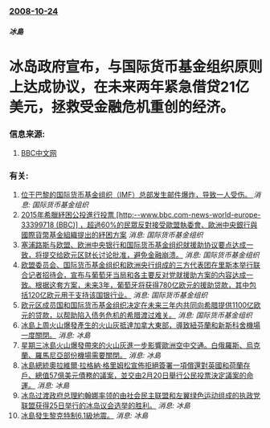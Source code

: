 ### [2008-10-24](/news/2008/10/24/index.md)

##### 冰島
# 冰岛政府宣布，与国际货币基金组织原则上达成协议，在未来两年紧急借贷21亿美元，拯救受金融危机重创的经济。




### 信息来源:

1. [BBC中文网](http://news.bbc.co.uk/chinese/simp/hi/newsid_7690000/newsid_7690000/7690017.stm)

### 有关:

1. [位于巴黎的国际货币基金组织（IMF）总部发生邮件爆炸，导致一人受伤。 ](/zh/news/2017/03/16/位于巴黎的国际货币基金组织-IMF-总部发生邮件爆炸-导致一人受伤.md) _消息: 国际货币基金组织_
2. [2015年希臘紓困公投進行投票 [http:--www.bbc.com-news-world-europe-33399718 (BBC)] ，超過60%的民眾反對接受歐盟執委會、歐洲中央銀行與國際貨幣基金組織提出的紓困方案](/zh/news/2015/07/5/2015年希臘紓困公投進行投票-http-wwwbbccom-news-world-europe-333997.md) _消息: 国际货币基金组织_
3. [ 塞浦路斯与欧盟、欧洲中央银行和国际货币基金组织就援助协议要点达成一致，将提交给欧元区财长讨论批准，避免金融崩溃。](/zh/news/2013/03/25/塞浦路斯与欧盟-欧洲中央银行和国际货币基金组织就援助协议要点达成一致-将提交给欧元区财长讨论批准-避免金融崩溃.md) _消息: 国际货币基金组织_
4. [欧盟委员会、国际货币基金组织和欧洲央行组成的三方代表团在里斯本举行联合记者招待会，宣布与葡萄牙当局和各主要反对党就援助方案的内容达成一致。根据这套方案，未来3年，葡萄牙将获得780亿欧元的援助贷款，其中包括120亿欧元用于支持该国银行业。](/zh/news/2011/05/5/欧盟委员会-国际货币基金组织和欧洲央行组成的三方代表团在里斯本举行联合记者招待会-宣布与葡萄牙当局和各主要反对党就援助方.md) _消息: 国际货币基金组织_
5. [ 欧元区成员国和国际货币基金组织决定在未来三年内共同向希腊提供1100亿欧元的贷款，以帮助陷入债务危机的希腊渡过难关。](/zh/news/2010/05/2/欧元区成员国和国际货币基金组织决定在未来三年内共同向希腊提供1100亿欧元的贷款-以帮助陷入债务危机的希腊渡过难关.md) _消息: 国际货币基金组织_
6. [ 冰島上周火山爆發產生的火山灰抵達加拿大東部，導致紐芬蘭和新斯科舍機場一度關閉。](/zh/news/2010/04/19/冰島上周火山爆發產生的火山灰抵達加拿大東部-導致紐芬蘭和新斯科舍機場一度關閉.md) _消息: 冰島_
7. [ 星期三冰島火山爆發帶來的火山灰進一步影響歐洲空中交通。白俄羅斯、烏克蘭、羅馬尼亞部份機場需要關閉。](/zh/news/2010/04/17/星期三冰島火山爆發帶來的火山灰進一步影響歐洲空中交通-白俄羅斯-烏克蘭-羅馬尼亞部份機場需要關閉.md) _消息: 冰島_
8. [ 冰島總統奧拉維爾·拉格納·格里姆松宣佈拒絕簽署一項償還對英國和荷蘭存戶、總值57億美元債務的議案，並交由2月20日舉行公民投票決定議案的命運。](/zh/news/2010/01/5/冰島總統奧拉維爾-拉格納-格里姆松宣佈拒絕簽署一項償還對英國和荷蘭存戶-總值57億美元債務的議案-並交由2月20日舉行.md) _消息: 冰島_
9. [冰岛过渡政府总理約翰娜率领的由社会民主联盟和左翼绿色运动组成的执政党联盟获得25日举行的冰岛议会选举的胜利。](/zh/news/2009/04/26/冰岛过渡政府总理約翰娜率领的由社会民主联盟和左翼绿色运动组成的执政党联盟获得25日举行的冰岛议会选举的胜利.md) _消息: 冰島_
10. [冰島發生黎克特制6.1級地震。](/zh/news/2008/05/29/冰島發生黎克特制61級地震.md) _消息: 冰島_
